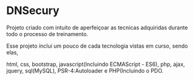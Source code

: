 # DNSecury
<p>Projeto criado com intuito de aperfeiçoar as tecnicas adquiridas durante todo o processo de treinamento.</p>
<p>Esse projeto inclui um pouco de cada tecnologia vistas em curso, sendo elas,</p>
<p>html, css, bootstrap, javascript(Incluindo ECMAScript - ES6), php, ajax, jquery, sql(MySQL), PSR-4:Autoloader e PHP(Incluindo o PDO.</p>
